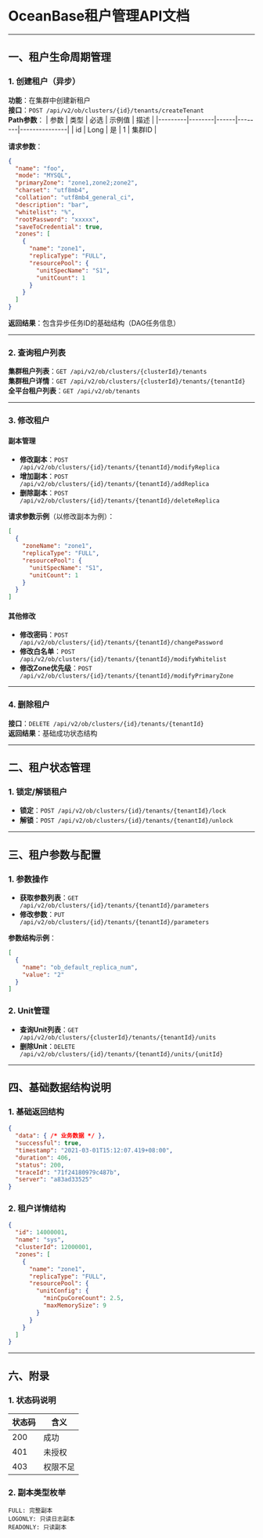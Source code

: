 # OceanBase租户管理API文档

---

## 一、租户生命周期管理

### 1. 创建租户（异步）
**功能**：在集群中创建新租户  
**接口**：`POST /api/v2/ob/clusters/{id}/tenants/createTenant`  
**Path参数**：
| 参数    | 类型   | 必选 | 示例值 | 描述          |
|---------|--------|------|--------|---------------|
| id      | Long   | 是   | 1      | 集群ID        |

**请求参数**：
```json
{
  "name": "foo",
  "mode": "MYSQL",
  "primaryZone": "zone1,zone2;zone2",
  "charset": "utf8mb4",
  "collation": "utf8mb4_general_ci",
  "description": "bar",
  "whitelist": "%",
  "rootPassword": "xxxxx",
  "saveToCredential": true,
  "zones": [
    {
      "name": "zone1",
      "replicaType": "FULL",
      "resourcePool": {
        "unitSpecName": "S1",
        "unitCount": 1
      }
    }
  ]
}
```
**返回结果**：包含异步任务ID的基础结构（DAG任务信息）

---

### 2. 查询租户列表
**集群租户列表**：`GET /api/v2/ob/clusters/{clusterId}/tenants`  
**集群租户详情**：`GET /api/v2/ob/clusters/{clusterId}/tenants/{tenantId}`  
**全平台租户列表**：`GET /api/v2/ob/tenants`

---

### 3. 修改租户
#### 副本管理
- **修改副本**：`POST /api/v2/ob/clusters/{id}/tenants/{tenantId}/modifyReplica`  
- **增加副本**：`POST /api/v2/ob/clusters/{id}/tenants/{tenantId}/addReplica`  
- **删除副本**：`POST /api/v2/ob/clusters/{id}/tenants/{tenantId}/deleteReplica`  

**请求参数示例**（以修改副本为例）：
```json
[
  {
    "zoneName": "zone1",
    "replicaType": "FULL",
    "resourcePool": {
      "unitSpecName": "S1",
      "unitCount": 1
    }
  }
]
```

#### 其他修改
- **修改密码**：`POST /api/v2/ob/clusters/{id}/tenants/{tenantId}/changePassword`  
- **修改白名单**：`POST /api/v2/ob/clusters/{id}/tenants/{tenantId}/modifyWhitelist`  
- **修改Zone优先级**：`POST /api/v2/ob/clusters/{id}/tenants/{tenantId}/modifyPrimaryZone`  

---

### 4. 删除租户
**接口**：`DELETE /api/v2/ob/clusters/{id}/tenants/{tenantId}`  
**返回结果**：基础成功状态结构

---

## 二、租户状态管理

### 1. 锁定/解锁租户
- **锁定**：`POST /api/v2/ob/clusters/{id}/tenants/{tenantId}/lock`  
- **解锁**：`POST /api/v2/ob/clusters/{id}/tenants/{tenantId}/unlock`  

---

## 三、租户参数与配置

### 1. 参数操作
- **获取参数列表**：`GET /api/v2/ob/clusters/{id}/tenants/{tenantId}/parameters`  
- **修改参数**：`PUT /api/v2/ob/clusters/{id}/tenants/{tenantId}/parameters`  

**参数结构示例**：
```json
[
  {
    "name": "ob_default_replica_num",
    "value": "2"
  }
]
```

### 2. Unit管理
- **查询Unit列表**：`GET /api/v2/ob/clusters/{clusterId}/tenants/{tenantId}/units`  
- **删除Unit**：`DELETE /api/v2/ob/clusters/{id}/tenants/{tenantId}/units/{unitId}`  

---

## 四、基础数据结构说明

### 1. 基础返回结构
```json
{
  "data": { /* 业务数据 */ },
  "successful": true,
  "timestamp": "2021-03-01T15:12:07.419+08:00",
  "duration": 406,
  "status": 200,
  "traceId": "71f24180979c487b",
  "server": "a83ad33525"
}
```

### 2. 租户详情结构
```json
{
  "id": 14000001,
  "name": "sys",
  "clusterId": 12000001,
  "zones": [
    {
      "name": "zone1",
      "replicaType": "FULL",
      "resourcePool": {
        "unitConfig": {
          "minCpuCoreCount": 2.5,
          "maxMemorySize": 9
        }
      }
    }
  ]
}
```

---

## 六、附录
### 1. 状态码说明
| 状态码 | 含义                     |
|--------|--------------------------|
| 200    | 成功                     |
| 401    | 未授权                   |
| 403    | 权限不足                 |

### 2. 副本类型枚举
```text
FULL: 完整副本
LOGONLY: 只读日志副本
READONLY: 只读副本
```